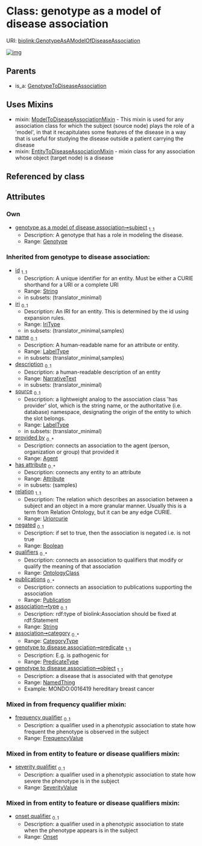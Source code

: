 
# Class: genotype as a model of disease association




URI: [biolink:GenotypeAsAModelOfDiseaseAssociation](https://w3id.org/biolink/vocab/GenotypeAsAModelOfDiseaseAssociation)


[![img](https://yuml.me/diagram/nofunky;dir:TB/class/[SeverityValue],[Publication],[OntologyClass],[Onset],[NamedThing],[ModelToDiseaseAssociationMixin],[GenotypeToDiseaseAssociation],[Genotype]<subject%201..1-%20[GenotypeAsAModelOfDiseaseAssociation&#124;predicate(i):predicate_type;frequency_qualifier(i):frequency_value%20%3F;relation(i):uriorcurie;negated(i):boolean%20%3F;type(i):string%20%3F;category(i):category_type%20*;id(i):string;iri(i):iri_type%20%3F;name(i):label_type%20%3F;description(i):narrative_text%20%3F;source(i):label_type%20%3F],[GenotypeAsAModelOfDiseaseAssociation]uses%20-.->[ModelToDiseaseAssociationMixin],[GenotypeAsAModelOfDiseaseAssociation]uses%20-.->[EntityToDiseaseAssociationMixin],[GenotypeToDiseaseAssociation]^-[GenotypeAsAModelOfDiseaseAssociation],[Genotype],[EntityToDiseaseAssociationMixin],[Attribute],[Agent])](https://yuml.me/diagram/nofunky;dir:TB/class/[SeverityValue],[Publication],[OntologyClass],[Onset],[NamedThing],[ModelToDiseaseAssociationMixin],[GenotypeToDiseaseAssociation],[Genotype]<subject%201..1-%20[GenotypeAsAModelOfDiseaseAssociation&#124;predicate(i):predicate_type;frequency_qualifier(i):frequency_value%20%3F;relation(i):uriorcurie;negated(i):boolean%20%3F;type(i):string%20%3F;category(i):category_type%20*;id(i):string;iri(i):iri_type%20%3F;name(i):label_type%20%3F;description(i):narrative_text%20%3F;source(i):label_type%20%3F],[GenotypeAsAModelOfDiseaseAssociation]uses%20-.->[ModelToDiseaseAssociationMixin],[GenotypeAsAModelOfDiseaseAssociation]uses%20-.->[EntityToDiseaseAssociationMixin],[GenotypeToDiseaseAssociation]^-[GenotypeAsAModelOfDiseaseAssociation],[Genotype],[EntityToDiseaseAssociationMixin],[Attribute],[Agent])

## Parents

 *  is_a: [GenotypeToDiseaseAssociation](GenotypeToDiseaseAssociation.md)

## Uses Mixins

 *  mixin: [ModelToDiseaseAssociationMixin](ModelToDiseaseAssociationMixin.md) - This mixin is used for any association class for which the subject (source node) plays the role of a 'model', in that it recapitulates some features of the disease in a way that is useful for studying the disease outside a patient carrying the disease
 *  mixin: [EntityToDiseaseAssociationMixin](EntityToDiseaseAssociationMixin.md) - mixin class for any association whose object (target node) is a disease

## Referenced by class


## Attributes


### Own

 * [genotype as a model of disease association➞subject](genotype_as_a_model_of_disease_association_subject.md)  <sub>1..1</sub>
     * Description: A genotype that has a role in modeling the disease.
     * Range: [Genotype](Genotype.md)

### Inherited from genotype to disease association:

 * [id](id.md)  <sub>1..1</sub>
     * Description: A unique identifier for an entity. Must be either a CURIE shorthand for a URI or a complete URI
     * Range: [String](types/String.md)
     * in subsets: (translator_minimal)
 * [iri](iri.md)  <sub>0..1</sub>
     * Description: An IRI for an entity. This is determined by the id using expansion rules.
     * Range: [IriType](types/IriType.md)
     * in subsets: (translator_minimal,samples)
 * [name](name.md)  <sub>0..1</sub>
     * Description: A human-readable name for an attribute or entity.
     * Range: [LabelType](types/LabelType.md)
     * in subsets: (translator_minimal,samples)
 * [description](description.md)  <sub>0..1</sub>
     * Description: a human-readable description of an entity
     * Range: [NarrativeText](types/NarrativeText.md)
     * in subsets: (translator_minimal)
 * [source](source.md)  <sub>0..1</sub>
     * Description: a lightweight analog to the association class 'has provider' slot, which is the string name, or the authoritative (i.e. database) namespace, designating the origin of the entity to which the slot belongs.
     * Range: [LabelType](types/LabelType.md)
     * in subsets: (translator_minimal)
 * [provided by](provided_by.md)  <sub>0..\*</sub>
     * Description: connects an association to the agent (person, organization or group) that provided it
     * Range: [Agent](Agent.md)
 * [has attribute](has_attribute.md)  <sub>0..\*</sub>
     * Description: connects any entity to an attribute
     * Range: [Attribute](Attribute.md)
     * in subsets: (samples)
 * [relation](relation.md)  <sub>1..1</sub>
     * Description: The relation which describes an association between a subject and an object in a more granular manner. Usually this is a term from Relation Ontology, but it can be any edge CURIE.
     * Range: [Uriorcurie](types/Uriorcurie.md)
 * [negated](negated.md)  <sub>0..1</sub>
     * Description: if set to true, then the association is negated i.e. is not true
     * Range: [Boolean](types/Boolean.md)
 * [qualifiers](qualifiers.md)  <sub>0..\*</sub>
     * Description: connects an association to qualifiers that modify or qualify the meaning of that association
     * Range: [OntologyClass](OntologyClass.md)
 * [publications](publications.md)  <sub>0..\*</sub>
     * Description: connects an association to publications supporting the association
     * Range: [Publication](Publication.md)
 * [association➞type](association_type.md)  <sub>0..1</sub>
     * Description: rdf:type of biolink:Association should be fixed at rdf:Statement
     * Range: [String](types/String.md)
 * [association➞category](association_category.md)  <sub>0..\*</sub>
     * Range: [CategoryType](types/CategoryType.md)
 * [genotype to disease association➞predicate](genotype_to_disease_association_predicate.md)  <sub>1..1</sub>
     * Description: E.g. is pathogenic for
     * Range: [PredicateType](types/PredicateType.md)
 * [genotype to disease association➞object](genotype_to_disease_association_object.md)  <sub>1..1</sub>
     * Description: a disease that is associated with that genotype
     * Range: [NamedThing](NamedThing.md)
     * Example: MONDO:0016419 hereditary breast cancer

### Mixed in from frequency qualifier mixin:

 * [frequency qualifier](frequency_qualifier.md)  <sub>0..1</sub>
     * Description: a qualifier used in a phenotypic association to state how frequent the phenotype is observed in the subject
     * Range: [FrequencyValue](types/FrequencyValue.md)

### Mixed in from entity to feature or disease qualifiers mixin:

 * [severity qualifier](severity_qualifier.md)  <sub>0..1</sub>
     * Description: a qualifier used in a phenotypic association to state how severe the phenotype is in the subject
     * Range: [SeverityValue](SeverityValue.md)

### Mixed in from entity to feature or disease qualifiers mixin:

 * [onset qualifier](onset_qualifier.md)  <sub>0..1</sub>
     * Description: a qualifier used in a phenotypic association to state when the phenotype appears is in the subject
     * Range: [Onset](Onset.md)
